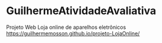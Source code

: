 # GuilhermeAtividadeAvaliativa

Projeto Web 
Loja online de aparelhos eletrônicos
https://guilhermemosson.github.io/projeto-LojaOnline/
